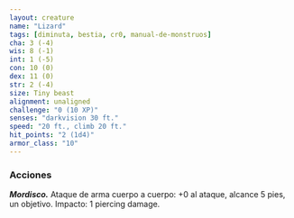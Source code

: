 ```yaml
---
layout: creature
name: "Lizard"
tags: [diminuta, bestia, cr0, manual-de-monstruos]
cha: 3 (-4)
wis: 8 (-1)
int: 1 (-5)
con: 10 (0)
dex: 11 (0)
str: 2 (-4)
size: Tiny beast
alignment: unaligned
challenge: "0 (10 XP)"
senses: "darkvision 30 ft."
speed: "20 ft., climb 20 ft."
hit_points: "2 (1d4)"
armor_class: "10"
---
```


### Acciones

***Mordisco.*** Ataque de arma cuerpo a cuerpo: +0 al ataque, alcance 5 pies, un objetivo. Impacto: 1 piercing damage.